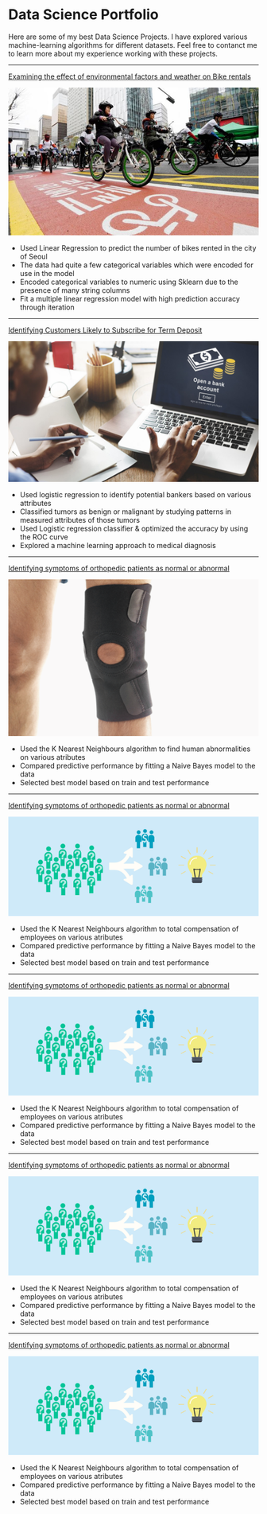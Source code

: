 # Data Science Portfolio

Here are some of my best Data Science Projects. I have explored various machine-learning algorithms for different datasets. Feel free to contanct me to learn more about my experience working with these projects.

***

[Examining the effect of environmental factors and weather on Bike rentals](https://github.com/Jamaya1st/Jamaya1st.github.io/blob/master/Projects/Linear_Regression%20Project.ipynb)

<img src="images/seoul-bikes.jpeg?raw=true"/>

- Used Linear Regression to predict the number of bikes rented in the city of Seoul
- The data had quite a few categorical variables which were encoded for use in the model
- Encoded categorical variables to numeric using Sklearn due to the presence of many string columns
- Fit a multiple linear regression model with high prediction accuracy through iteration

***

[Identifying Customers Likely to Subscribe for Term Deposit](https://github.com/Jamaya1st/Jamaya1st.github.io/blob/master/Projects/logistic_regression_project_JoseA.ipynb)

<img src="images/banking-in-portugal-1920x1080.jpg?raw=true"/>

- Used logistic regression to identify potential bankers based on various attributes
- Classified tumors as benign or malignant by studying patterns in measured attributes of those tumors
- Used Logistic regression classifier & optimized the accuracy by using the ROC curve
- Explored a machine learning approach to medical diagnosis

***

[Identifying symptoms of orthopedic patients as normal or abnormal](https://github.com/Jamaya1st/Jamaya1st.github.io/blob/master/Projects/KNN_and_NaiveBayes_Project.ipynb)

<img src="images/knee-brace-ortho.png?raw=true"/>

- Used the K Nearest Neighbours algorithm to find human abnormalities on various atributes
- Compared predictive performance by fitting a Naive Bayes model to the data
- Selected best model based on train and test performance


***

[Identifying symptoms of orthopedic patients as normal or abnormal](https://github.com/Jamaya1st/Jamaya1st.github.io/blob/master/Projects/Kmeans_Project.ipynb)

<img src="images/K-means.png?raw=true"/>

- Used the K Nearest Neighbours algorithm to total compensation of employees on various atributes
- Compared predictive performance by fitting a Naive Bayes model to the data
- Selected best model based on train and test performance

***

[Identifying symptoms of orthopedic patients as normal or abnormal](https://github.com/Jamaya1st/Jamaya1st.github.io/blob/master/Projects/PCA_Project.ipynb)

<img src="images/K-means.png?raw=true"/>

- Used the K Nearest Neighbours algorithm to total compensation of employees on various atributes
- Compared predictive performance by fitting a Naive Bayes model to the data
- Selected best model based on train and test performance

***

[Identifying symptoms of orthopedic patients as normal or abnormal](https://github.com/Jamaya1st/Jamaya1st.github.io/blob/master/Projects/Talk_Data_Boosting_Bagging.ipynb)

<img src="images/K-means.png?raw=true"/>

- Used the K Nearest Neighbours algorithm to total compensation of employees on various atributes
- Compared predictive performance by fitting a Naive Bayes model to the data
- Selected best model based on train and test performance

***

[Identifying symptoms of orthopedic patients as normal or abnormal](https://github.com/Jamaya1st/Jamaya1st.github.io/blob/master/Projects/CNN_Project.ipynb)

<img src="images/K-means.png?raw=true"/>

- Used the K Nearest Neighbours algorithm to total compensation of employees on various atributes
- Compared predictive performance by fitting a Naive Bayes model to the data
- Selected best model based on train and test performance
